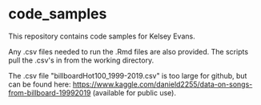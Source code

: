 # code_samples
This repository contains code samples for Kelsey Evans. 

Any .csv files needed to run the .Rmd files are also provided. The scripts pull the .csv's in from the working directory. 

The .csv file "billboardHot100_1999-2019.csv" is too large for github, but can be found here: https://www.kaggle.com/danield2255/data-on-songs-from-billboard-19992019 (available for public use). 
